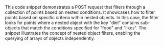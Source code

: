 This code snippet demonstrates a POST request that filters through a collection of points based on nested conditions. It showcases how to filter points based on specific criteria within nested objects. In this case, the filter looks for points where a nested object with the key "diet" contains sub-objects that match the conditions specified for "food" and "likes". The snippet illustrates the concept of nested object filters, enabling the querying of arrays of objects independently.